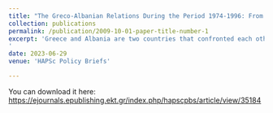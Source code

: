 ```yaml
---
title: "The Greco-Albanian Relations During the Period 1974-1996: From Irredentism to Political Realism"
collection: publications
permalink: /publication/2009-10-01-paper-title-number-1
excerpt: 'Greece and Albania are two countries that confronted each other several times during the first decades of the 20th century. The fact that both Albanians and Greeks were living for centuries in the same geographical region (Epirus) caused several disputes and the intervention of the Great Powers. However, after several years of armed or political confrontation (1913-1945), Greece understood the necessity for peaceful coexistence. The effort to re-establishment their relations was not easy because of the power of the nationalistic organizations. This paper aims to describe how political realism prevailed against irredentism.
'
date: 2023-06-29
venue: 'HAPSc Policy Briefs'

---
```

You can download it here: https://ejournals.epublishing.ekt.gr/index.php/hapscpbs/article/view/35184 